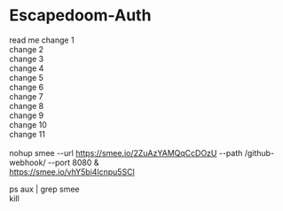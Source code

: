 # Escapedoom-Auth
read me
change 1 <br/>
change 2 <br/>
change 3 <br/>
change 4 <br/>
change 5 <br/>
change 6 <br/>
change 7 <br/>
change 8 <br/>
change 9 <br/>
change 10 <br/>
change 11 <br/>
 <br/>
nohup smee --url https://smee.io/2ZuAzYAMQqCcDOzU --path /github-webhook/ --port 8080 &  <br/>
https://smee.io/vhY5bi4lcnpu5SCl  <br/>

ps aux | grep smee  <br/>
kill <PID>  <br/>
